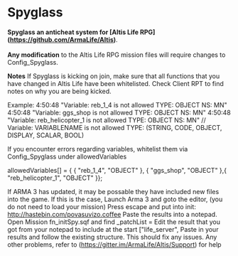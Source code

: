 Spyglass
================
<b>Spyglass an anticheat system for [Altis Life RPG] (https://github.com/ArmaLife/Altis)</b>.</br></br>
<b>Any modification</b> to the Altis Life RPG mission files will require changes to Config_Spyglass.

<b>Notes</b>
If Spyglass is kicking on join, make sure that all functions that you have changed in Altis Life have been whitelisted. 
Check Client RPT to find notes on why you are being kicked. 

Example:
 4:50:48 "Variable: reb_1_4 is not allowed TYPE: OBJECT NS: MN"
 4:50:48 "Variable: ggs_shop is not allowed TYPE: OBJECT NS: MN"
 4:50:48 "Variable: reb_helicopter_1 is not allowed TYPE: OBJECT NS: MN"
 // Variable: VARIABLENAME is not allowed TYPE: (STRING, CODE, OBJECT, DISPLAY, SCALAR, BOOL)
 
If you encounter errors regarding variables, whitelist them via Config_Spyglass under allowedVariables

allowedVariables[] = { { "reb_1_4", "OBJECT" }, { "ggs_shop", "OBJECT" },{ "reb_helicopter_1", "OBJECT" }};
 
If ARMA 3 has updated, it may be possable they have included new files into the game. If this is the case,
Launch Arma 3 and goto the editor, (you do not need to load your mission)
Press escape and put into init:
http://hastebin.com/povasuvizo.coffee
Paste the results into a notepad. 
Open Mission fn_initSpy.sqf and find 
_patchList =
Edit the result that you got from your notepad to include at the start ["life_server",
Paste in your results and follow the existing structure.
This should fix any issues. Any other problems, refer to (https://gitter.im/ArmaLife/Altis/Support) for help
